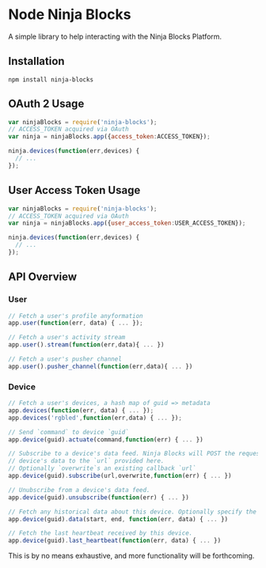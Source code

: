 Node Ninja Blocks
===
A simple library to help interacting with the Ninja Blocks Platform.

## Installation
```
npm install ninja-blocks
```

## OAuth 2 Usage
```javascript
var ninjaBlocks = require('ninja-blocks');
// ACCESS_TOKEN acquired via OAuth
var ninja = ninjaBlocks.app({access_token:ACCESS_TOKEN});

ninja.devices(function(err,devices) {
  // ...
});
```

## User Access Token Usage
```javascript
var ninjaBlocks = require('ninja-blocks');
// ACCESS_TOKEN acquired via OAuth
var ninja = ninjaBlocks.app({user_access_token:USER_ACCESS_TOKEN});

ninja.devices(function(err,devices) {
  // ...
});
```

## API Overview

### User
```javascript
// Fetch a user's profile anyformation
app.user(function(err, data) { ... }); 

// Fetch a user's activity stream
app.user().stream(function(err,data){ ... }) 

// Fetch a user's pusher channel
app.user().pusher_channel(function(err,data){ ... }) 
```

### Device
```javascript
// Fetch a user's devices, a hash map of guid => metadata
app.devices(function(err, data) { ... });
app.devices('rgbled',function(err,data) { ... });

// Send `command` to device `guid`
app.device(guid).actuate(command,function(err) { ... }) 

// Subscribe to a device's data feed. Ninja Blocks will POST the requested
// device's data to the `url` provided here.
// Optionally `overwrite`s an existing callback `url`
app.device(guid).subscribe(url,overwrite,function(err) { ... }) 

// Unubscribe from a device's data feed.
app.device(guid).unsubscribe(function(err) { ... }) 

// Fetch any historical data about this device. Optionally specify the period's `start` and `end` timestamp.
app.device(guid).data(start, end, function(err, data) { ... })

// Fetch the last heartbeat received by this device.
app.device(guid).last_heartbeat(function(err, data) { ... })
```
This is by no means exhaustive, and more functionality will be forthcoming.
